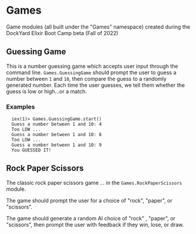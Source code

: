 # Games

Game modules (all built under the "Games" namespace) created during 
the DockYard Elixir Boot Camp beta (Fall of 2022)

## Guessing Game
This is a number guessing game which accepts user input through the command line. `Games.GuessingGame` should prompt the user to guess a number between `1` and `10`, then compare the guess to a randomly generated number. Each time the user guesses, we tell them whether the guess is low or high...or a match.

### Examples
```
  iex(1)> Games.GuessingGame.start()
  Guess a number between 1 and 10: 4
  Too LOW ...
  Guess a number between 1 and 10: 8
  Too LOW ...
  Guess a number between 1 and 10: 9
  You GUESSED IT!
```


## Rock Paper Scissors

The classic rock paper scissors game ... in the `Games.RockPaperScissors` module. 

The game should prompt the user for a choice of "rock", "paper", or "scissors".

The game should generate a random AI choice of "rock" , "paper", or "scissors", then prompt the user with feedback if they win, lose, or draw.

